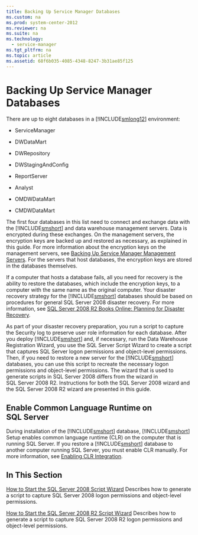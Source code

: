 ```yaml
---
title: Backing Up Service Manager Databases
ms.custom: na
ms.prod: system-center-2012
ms.reviewer: na
ms.suite: na
ms.technology: 
  - service-manager
ms.tgt_pltfrm: na
ms.topic: article
ms.assetid: 68f6b035-4085-4348-8247-3b31ae85f125
---
```

# Backing Up Service Manager Databases
There are up to eight databases in a [!INCLUDE[smlong12](Token/smlong12_md.md)] environment:

-   ServiceManager

-   DWDataMart

-   DWRepository

-   DWStagingAndConfig

-   ReportServer

-   Analyst

-   OMDWDataMart

-   CMDWDataMart

The first four databases in this list need to connect and exchange data with the [!INCLUDE[smshort](Token/smshort_md.md)] and data warehouse management servers. Data is encrypted during these exchanges. On the management servers, the encryption keys are backed up and restored as necessary, as explained in this guide. For more information about the encryption keys on the management servers, see [Backing Up Service Manager Management Servers](Backing-Up-Service-Manager-Management-Servers.md). For the servers that host databases, the encryption keys are stored in the databases themselves.

If a computer that hosts a database fails, all you need for recovery is the ability to restore the databases, which include the encryption keys, to a computer with the same name as the original computer. Your disaster recovery strategy for the [!INCLUDE[smshort](Token/smshort_md.md)] databases should be based on procedures for general SQL Server 2008 disaster recovery. For more information, see [SQL Server 2008 R2 Books Online: Planning for Disaster Recovery](http://go.microsoft.com/fwlink/p/?LinkID=131016).

As part of your disaster recovery preparation, you run a script to capture the Security log to preserve user role information for each database. After you deploy [!INCLUDE[smshort](Token/smshort_md.md)] and, if necessary, run the Data Warehouse Registration Wizard, you use the SQL Server Script Wizard to create a script that captures SQL Server logon permissions and object\-level permissions. Then, if you need to restore a new server for the [!INCLUDE[smshort](Token/smshort_md.md)] databases, you can use this script to recreate the necessary logon permissions and object\-level permissions. The wizard that is used to generate scripts in SQL Server 2008 differs from the wizard in SQL Server 2008 R2. Instructions for both the SQL Server 2008 wizard and the SQL Server 2008 R2 wizard are presented in this guide.

## Enable Common Language Runtime on SQL Server
During installation of the [!INCLUDE[smshort](Token/smshort_md.md)] database, [!INCLUDE[smshort](Token/smshort_md.md)] Setup enables common language runtime \(CLR\) on the computer that is running SQL Server. If you restore a [!INCLUDE[smshort](Token/smshort_md.md)] database to another computer running SQL Server, you must enable CLR manually. For more information, see [Enabling CLR Integration](http://go.microsoft.com/fwlink/p/?LinkId=217932).

## In This Section
[How to Start the SQL Server 2008 Script Wizard](How-to-Start-the-SQL-Server-2008-Script-Wizard.md)
Describes how to generate a script to capture SQL Server 2008 logon permissions and object\-level permissions.

[How to Start the SQL Server 2008 R2 Script Wizard](How-to-Start-the-SQL-Server-2008-R2-Script-Wizard.md)
Describes how to generate a script to capture SQL Server 2008 R2 logon permissions and object\-level permissions.


